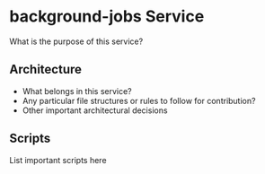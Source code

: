 # background-jobs Service

What is the purpose of this service?

## Architecture

- What belongs in this service?
- Any particular file structures or rules to follow for contribution?
- Other important architectural decisions

## Scripts

List important scripts here
